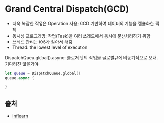 # Grand Central Dispatch(GCD)
- 더욱 복잡한 작업은 Operation 사용; GCD 기반하여 데이터와 기능을 캡슐화한 객체
- 동시성 프로그래밍: 작업(Task)을 여러 쓰레드에서 동시에 분산처리하기 위함
- 쓰레드 관리는 iOS가 알아서 해줌
- Thread: the lowest level of execution

DispatchQueu.global().async: 클로저 안의 작업을 글로벌큐에 비동기적으로 보내. 기다리진 않을거야
```swift
let queue = DispatchQueue.global()
queue.async {
    
}
```


## 출처
- [inflearn](https://www.inflearn.com/course/iOS-Concurrency-GCD-Operation)